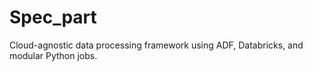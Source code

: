 # Spec_part
Cloud-agnostic data processing framework using ADF, Databricks, and modular Python jobs.